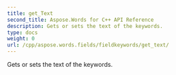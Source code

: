 ```yaml
---
title: get_Text
second_title: Aspose.Words for C++ API Reference
description: Gets or sets the text of the keywords. 
type: docs
weight: 0
url: /cpp/aspose.words.fields/fieldkeywords/get_text/
---
```


Gets or sets the text of the keywords. 


